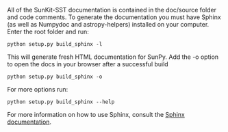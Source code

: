All of the SunKit-SST documentation is contained in the doc/source folder and code
comments. To generate the documentation you must have Sphinx (as well as
Numpydoc and astropy-helpers) installed on your computer. Enter
the root folder and run:

    python setup.py build_sphinx -l

This will generate fresh HTML documentation for SunPy. Add the -o option to open
the docs in your browser after a successful build

    python setup.py build_sphinx -o

For more options run:

    python setup.py build_sphinx --help

For more information on how to use Sphinx, consult the
[Sphinx documentation](http://sphinx-doc.org).
